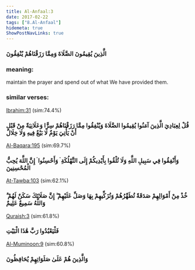 ```yaml
---
title: Al-Anfaal:3
date: 2017-02-22
tags: ["8.Al-Anfaal"]
hidemeta: true 
ShowPostNavLinks: true 
---
```

### الَّذِينَ يُقِيمُونَ الصَّلَاةَ وَمِمَّا رَزَقْنَاهُمْ يُنْفِقُونَ
### meaning: 
maintain the prayer and spend out of what We have provided them.
### similar verses: 

[Ibrahim:31](/14/31) (sim:74.4%)

### قُلْ لِعِبَادِيَ الَّذِينَ آمَنُوا يُقِيمُوا الصَّلَاةَ وَيُنْفِقُوا مِمَّا رَزَقْنَاهُمْ سِرًّا وَعَلَانِيَةً مِنْ قَبْلِ أَنْ يَأْتِيَ يَوْمٌ لَا بَيْعٌ فِيهِ وَلَا خِلَالٌ

[Al-Baqara:195](/2/195) (sim:69.7%)

### وَأَنْفِقُوا فِي سَبِيلِ اللَّهِ وَلَا تُلْقُوا بِأَيْدِيكُمْ إِلَى التَّهْلُكَةِ ۛ وَأَحْسِنُوا ۛ إِنَّ اللَّهَ يُحِبُّ الْمُحْسِنِينَ

[At-Tawba:103](/9/103) (sim:62.1%)

### خُذْ مِنْ أَمْوَالِهِمْ صَدَقَةً تُطَهِّرُهُمْ وَتُزَكِّيهِمْ بِهَا وَصَلِّ عَلَيْهِمْ ۖ إِنَّ صَلَاتَكَ سَكَنٌ لَهُمْ ۗ وَاللَّهُ سَمِيعٌ عَلِيمٌ

[Quraish:3](/106/3) (sim:61.8%)

### فَلْيَعْبُدُوا رَبَّ هَٰذَا الْبَيْتِ

[Al-Muminoon:9](/23/9) (sim:60.8%)

### وَالَّذِينَ هُمْ عَلَىٰ صَلَوَاتِهِمْ يُحَافِظُونَ
